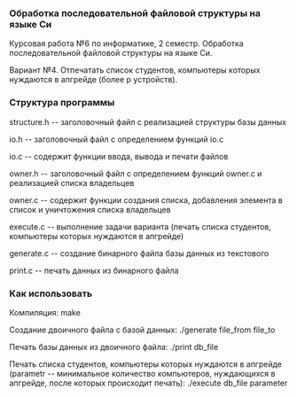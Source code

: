 ### Обработка последовательной файловой структуры на языке Си

Курсовая работа №6 по информатике, 2 семестр. Обработка последовательной файловой структуры на языке Си.

Вариант №4. Отпечатать список студентов, компьютеры которых нуждаются в апгрейде (более p устройств).


### Структура программы

structure.h -- заголовочный файл с реализацией структуры базы данных

io.h -- заголовочный файл с определением функций io.c

io.c -- содержит функции ввода, вывода и печати файлов

owner.h -- заголовочный файл с определением функций owner.c и реализацией списка владельцев

owner.c -- содержит функции создания списка, добавления элемента в список и уничтожения списка владельцев

execute.c -- выполнение задачи варианта (печать списка студентов, компьютеры которых нуждаются в апгрейде)

generate.c -- создание бинарного файла базы данных из текстового

print.c -- печать данных из бинарного файла

### Как использовать

Компиляция:
make

Создание двоичного файла с базой данных:
./generate file_from file_to

Печать базы данных из двоичного файла:
./print db_file

Печать списка студентов, компьютеры которых нуждаются в апгрейде (parametr -- минимальное количество компьютеров, нуждающихся в апгрейде, после которых происходит печать):
./execute db_file parameter